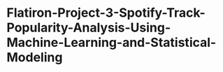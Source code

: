 # Flatiron-Project-3-Spotify-Track-Popularity-Analysis-Using-Machine-Learning-and-Statistical-Modeling